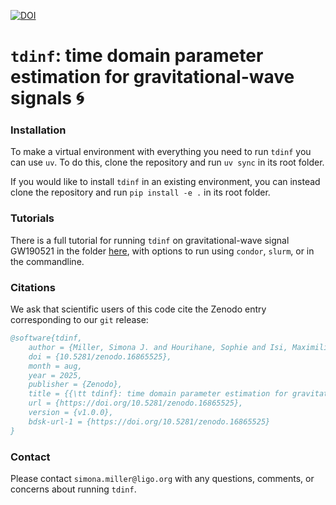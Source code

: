 [![DOI](https://zenodo.org/badge/DOI/10.5281/zenodo.16865525.svg)](https://doi.org/10.5281/zenodo.16865525)


# `tdinf`: time domain parameter estimation for gravitational-wave signals 🌀

### Installation
To make a virtual environment with everything you need to run `tdinf` you can use `uv`. To do this, clone the repository and run `uv sync` in its root folder. 

If you would like to install `tdinf` in an existing environment, you can instead clone the repository and run `pip install -e .` in its root folder. 

### Tutorials

There is a full tutorial for running `tdinf` on gravitational-wave signal GW190521 in the folder [here](https://github.com/simonajmiller/tdinf/tree/main/examples/GW190521), with options to run using `condor`, `slurm`, or in the commandline.

### Citations

We ask that scientific users of this code cite the Zenodo entry corresponding to our `git` release: 
```bibtex
@software{tdinf,
    author = {Miller, Simona J. and Hourihane, Sophie and Isi, Maximiliano and Udall, Rhiannon, and Chatziioannou, Katerina},
    doi = {10.5281/zenodo.16865525},
    month = aug,
    year = 2025,
    publisher = {Zenodo},
    title = {{\tt tdinf}: time domain parameter estimation for gravitational-wave signals},
    url = {https://doi.org/10.5281/zenodo.16865525},
    version = {v1.0.0},
    bdsk-url-1 = {https://doi.org/10.5281/zenodo.16865525}
}
```

### Contact

Please contact `simona.miller@ligo.org` with any questions, comments, or concerns about running `tdinf`.

